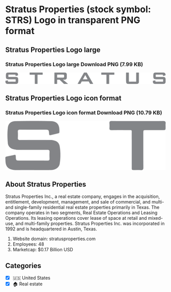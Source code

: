# Stratus Properties (stock symbol: STRS) Logo in transparent PNG format

## Stratus Properties Logo large

### Stratus Properties Logo large Download PNG (7.99 KB)

![Stratus Properties Logo large Download PNG (7.99 KB)](/img/orig/STRS_BIG-aa1fb580.png)

## Stratus Properties Logo icon format

### Stratus Properties Logo icon format Download PNG (10.79 KB)

![Stratus Properties Logo icon format Download PNG (10.79 KB)](/img/orig/STRS-701eed89.png)

## About Stratus Properties

Stratus Properties Inc., a real estate company, engages in the acquisition, entitlement, development, management, and sale of commercial, and multi-and single-family residential real estate properties primarily in Texas. The company operates in two segments, Real Estate Operations and Leasing Operations. Its leasing operations cover lease of space at retail and mixed-use, and multi-family properties. Stratus Properties Inc. was incorporated in 1992 and is headquartered in Austin, Texas.

1. Website domain: stratusproperties.com
2. Employees: 48
3. Marketcap: $0.17 Billion USD


## Categories
- [x] 🇺🇸 United States
- [x] 🏠 Real estate
